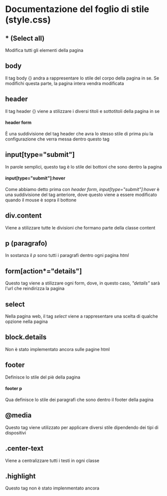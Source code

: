 # Documentazione del foglio di stile (style.css)

## * (Select all)
Modifica tutti gli elementi della pagina

## body
Il tag body {} andra a rappresentare lo stile del corpo della pagina in se. Se modifichi questa parte, la pagina intera vendra modificata

## header
Il tag header {} viene a stilizzare i diversi titoli e sottotitoli della pagina in se

#### header form
È una suddivisione del tag header che avra lo stesso stile di prima piu la configurazione che verra messa dentro questo tag

## input[type="submit"]
In parole semplici, questo tag è lo stile dei bottoni che sono dentro la pagina 

#### input[type="submit"]:hover
Come abbiamo detto prima con *header form*, *input[type="submit"]:hover* è una suddivisione del tag anteriore, dove questo viene a essere modificato quando il mouse è sopra il bottone

## div.content
Viene a stilizzare tutte le divisioni che formano parte della classe content

## p (paragrafo)
In sostanza il *p* sono tutti i paragrafi dentro ogni pagina *html* 

## form[action*="details"]
Questo tag viene a stilizzare ogni form, dove, in questo caso, *"details"* sarà l'url che reindirizza la pagina

## select
Nella pagina web, il tag *select* viene a rappresentare una scelta di qualche opzione nella pagina

## block.details
Non è stato implementato ancora sulle pagine html

## footer
Definisce lo stile del piè della pagina 

#### footer p
Qua definisce lo stile dei paragrafi che sono dentro il footer della pagina 

## @media
Questo tag viene utilizzato per applicare diversi stile dipendendo dei tipi di dispositivi 

## .center-text
Viene a centralizzare tutti i testi in ogni classe 

## .highlight
Questo tag non è stato implenmentato ancora